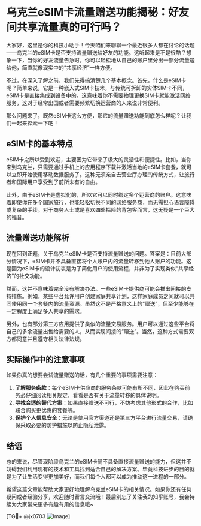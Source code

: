 # 乌克兰eSIM卡流量赠送功能揭秘：好友间共享流量真的可行吗？

大家好，这里是你的科技小助手！今天咱们来聊聊一个最近很多人都在讨论的话题——乌克兰的eSIM卡是否支持流量赠送给好友的功能。这听起来是不是很酷？想象一下，当你的好友流量告急时，你可以轻松地从自己的账户里分出一部分流量送给他，简直就像现实中的“共享经济”一样方便。

不过，在深入了解之前，我们先得搞清楚几个基本概念。首先，什么是eSIM卡呢？简单来说，它是一种嵌入式SIM卡技术，与传统可拆卸的实体SIM卡不同，eSIM卡是直接集成到设备中的。这意味着你不需要物理更换SIM卡就能激活网络服务，这对于经常出国或者需要频繁切换运营商的人来说非常便利。

那么问题来了，既然eSIM卡这么方便，那它的流量赠送功能到底怎么样呢？让我们一起来探索一下吧！

## eSIM卡的基本特点

eSIM卡之所以受到欢迎，主要因为它带来了极大的灵活性和便捷性。比如，当你来到乌克兰，只需要通过手机上的应用程序下载并激活当地的eSIM卡套餐，就可以立即开始使用移动数据服务了。这种无须亲自去营业厅办理的传统方式，让旅行者和国际用户享受到了前所未有的自由。

此外，由于eSIM卡是虚拟化的，所以它可以同时绑定多个运营商的账户。这意味着即使你在多个国家旅行，也能轻松切换不同的网络服务商，而无需担心语言障碍或复杂的手续。对于商务人士或是喜欢四处探险的背包客而言，这无疑是一个巨大的福音。

## 流量赠送功能解析

现在回到正题，关于乌克兰eSIM卡是否支持流量赠送的问题。答案是：目前大部分情况下，eSIM卡并不具备直接将个人账户内的流量转移到他人账户的功能。这是因为eSIM卡的设计初衷是为了简化用户的使用流程，并非为了实现类似“共享经济”的社交功能。

然而，这并不意味着完全没有解决办法。一些eSIM卡提供商可能会推出间接的支持措施。例如，某些平台允许用户创建家庭共享计划，这样家庭成员之间就可以共同使用同一个套餐内的流量资源。虽然这不是严格意义上的“赠送”，但至少能够在一定程度上满足多人共享的需求。

另外，也有部分第三方应用提供了类似的流量交易服务。用户可以通过这些平台将自己的多余流量出售给需要的人，从而实现间接的“赠送”。当然，这种方式需要双方都同意并且遵守相关法律法规。

## 实际操作中的注意事项

如果你真的想要尝试流量赠送的话，有几个重要的事项需要注意：

1. **了解服务条款**：每个eSIM卡供应商的服务条款可能有所不同，因此在购买前务必仔细阅读相关规定，看看是否有关于流量转移的具体说明。
2. **寻找合适的替代方案**：如果直接赠送不可行，不妨考虑其他形式的合作，比如联合购买更优惠的套餐等。
3. **保护个人信息安全**：无论是使用官方渠道还是第三方平台进行流量交易，请确保采取必要的防护措施以防止隐私泄露。

## 结语

总的来说，尽管现阶段乌克兰的eSIM卡尚不具备直接流量赠送的能力，但这并不妨碍我们利用现有的技术和工具找到适合自己的解决方案。毕竟科技进步的目的就是为了让生活变得更加美好，而我们每个人都可以成为推动这一进程的一部分。

希望这篇文章能帮助大家更好地理解乌克兰eSIM卡的相关情况。如果你还有任何疑问或者经验分享，欢迎随时留言交流哦！最后别忘了关注我的知乎账号，我会持续为大家带来更多有趣有用的信息哦~

[TG💪+ @jx0703 ![Image](https://github.com/user-attachments/assets/dbca1d08-cadb-493c-b0ec-ad6f7a83f270)]